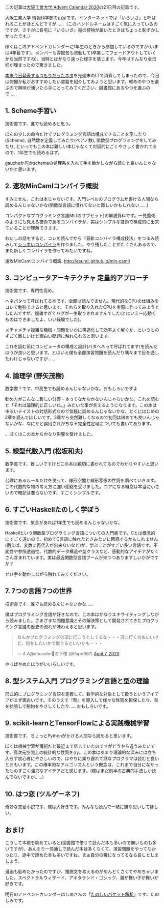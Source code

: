 この記事は[大阪工業大学 Advent Calendar 2020](https://adventar.org/calendars/5332)の21日目の記事です。

大阪工業大学 情報科学部の山家です。インターネットでは「いらいざ」と呼ばれることがほとんどですが……（このハンドルネームはすごく気に入っているのですが、さすがに自宅に『いらいざ』宛の荷物が届いたときはちょっと恥ずかしかったです。）

ぼくはこのアドベントカレンダーに1年生のときから参加しているのですが(いまは4年目です)、メンバーも雰囲気も流動して(卒業してフェードアウトしていくから当然ですね)、当時とはかなり違った様子を感じます。今年はすんなり全日程が埋まったので驚きました。

[本来今日発表するつもりだったネタ](https://www2.slideshare.net/SoheiYamaga/compile-time-type-level-c-compiler-this-may-indicate-out-of-memory)を先週末のLTで消費してしまったので、今日は何冊か私がおすすめしたい書籍を紹介してみようと思います。軽めのやつを選ぶので興味が湧いたら手にとってみてください、図書館にあるやつを選ぶので……

## 1. Scheme手習い

技術書です、誰でも読めると思う。

ほんの少しの命令だけでプログラミング言語は構成できることを示したり(Scheme), 自然数を定義してみたり(ペアノ数), 関数型プログラミングをしてみたり, といってもこの本は難しい本じゃなくて対話的にごくやさしく書かれてるので、1年生でも読めるはず。

gaucheか何かschemeの処理系を入れて手を動かしながら読むと良いんじゃないかと思います。

## 2. 速攻MinCamlコンパイラ概説

すみません、これは本じゃないです。入門レベルのプログラムが書ける人間なら読めるんじゃないかな(関数型言語に慣れてないと難しいかもしれない……)

コンパクトなプログラミング言語ML(のサブセット)の解説資料です。一見魔術のようにも見える技術であるコンパイラが、実はシンプルな技術で構成的に出来ていることが理解できます。

わたしの話をすると、コレを読んでから『最新コンパイラ構成技法』をつまみ読みして[ショボいコンパイラ](https://github.com/eliza0x/cotton)を作りました、やり残したことがたくさんあるので、また新しくコンパイラを作ってみたいですね。

速攻MinCamlコンパイラ概説: <http://esumii.github.io/min-caml/>

## 3. コンピュータアーキテクチャ 定量的アプローチ

技術書です、専門性高め。

ヘネパタって呼ばれてる本です、全部は読んでません。現代的なCPUの仕組みをコレで勉強できると思います。それらを取り入れたCPUを実際に作ってみようとしたんですが、複雑すぎてバグが一生取りきれませんでした(とはいえ一応動くものはできましたよ、いい経験でした)。

メチャメチャ複雑な機械・問題をいかに構造化して効率よく解くか、というものずごく難しいけど面白い問題に触れられると思います。

これを読む前にコンピュータの構成と設計(パタヘネって呼ばれてます)を読んだほうが良いと思います。とはいえ僕も全部演習問題を読んだり隅々まで目を通したわけじゃないですが……

## 4. 論理学 (野矢茂樹)

数学書？です、中高生でも読めるんじゃないかな。おもしろいですよ

勧め方がこんなに難しい分野・本ってなかなかないんじゃないかな。これを読むと「それは論理的に正しいね。」みたいな事が言えるようになります。この本はゆるいテイストの対話形式なので気軽に読めるんじゃないかな、とくにはじめの2章を読んでほしいです。3章から突然難しくなるので初回は諦めても良いんじゃないかな、なにかと誤用されがちな不完全性定理についても書いてあります。

、ぼくはこの本からかなり影響を受けました。

## 5. 線型代数入門 (松坂和夫)

数学書です、難しいですけどこの本は親切に書かれてるのでわかりやすいと思います。

公理にあるルールだけを使って、線形空間と線形写像の性質を調べていきます。この代数的な物の考え方に強い感銘を受けました。コアになる概念は本当に小さいので暗記は要らないです、すごくシンプルです。

## 6. すごいHaskellたのしく学ぼう

技術書です、気合があれば1年生でも読めるんじゃないかな。

Haskellという関数型プログラミング言語についての入門書です。Cとは概念的にすごく遠いので、初めてC言語に触れたときみたいに困惑するかもしれません(例えば、変数に再代入が出来ないなど)が、学ぶことがすごい多い言語です。不変性や参照透過性、代数的データ構造や型クラスなど、感動的なアイデアがたくさん含まれています。実は最近関数型言語ブームが来つつありますしいかがですか？

ぜひ手を動かしながら触れてみてください。

## 7. 7つの言語 7つの世界

技術書です、誰でも読めるんじゃないかな……

僕はプログラミング言語が好きなので、この本はかなりエキサイティングしながら読みました。さまざまな問題意識とその解決策として開発されてきたプログラミング言語の歴史の流れが味わえると思います。

<blockquote class="twitter-tweet"><p lang="ja" dir="ltr">なんかプログラミングの沼に行こうとしてるな・・・沼に行くのもいいけど、何をしたいかで借りるといいかも・・・</p>&mdash; A.A@chocobo🐤の下僕 (@fapo667) <a href="https://twitter.com/fapo667/status/1247417206352179201?ref_src=twsrc%5Etfw">April 7, 2020</a></blockquote> <script async src="https://platform.twitter.com/widgets.js" charset="utf-8"></script>

やっぱやめたほうがいいらしいです。

## 8. 型システム入門 プログラミング言語と型の理論

形式的にプログラミング言語を定義して、数学的な対象として扱うというアイデアがまず面白いです。そのうえで『型』を導入して様々な性質を担保したり、型を拡張して制約をやさしくしたり……おもしろいです。

## 9. scikit-learnとTensorFlowによる実践機械学習

技術書です、ちょっとPythonがかける人間なら読めると思います。

ぼくは機械学習が魔術だと最近まで信じていたのですがどうやら違うみたいです、高次元空間上の統計的な性質を(ry。この本はあまり理論的な深みには立ち入らず初心者にやさしいので、はやりに乗り遅れて癪なプログラマは読むと良いとおもいます。この確率的なアルゴリズムという概念は、これまで自分になかったものすごく強力なアイデアだと感じます。(僕はまだ前半の古典的手法しか読んでないですが……)

## 10. はつ恋 (ツルゲーネフ)

奇妙な恋愛小説です、僕は大好きです。みんなも読んで一緒に嫌な思いしてほしい。

## おまけ

こうして本棚を眺めていると(図書館で借りて読んだ本も多いので無いものも多いですが)、あんまり一冊通しで読んだ本は多くなくて、演習問題をやってなかったり、途中で諦めた本も多いですね。まぁ自分の糧になってるなら良しとしましょう。

漫画も勧めたかったのですが、推薦文を考えるのがめんどくさくてやめちゃいました。スペクトラルウィザード、アキタランド・ゴシック、潮が舞い子が舞いが好きです。

明日のアドベントカレンダーはしあさんの「[たのしいパケット解析](https://adventar.org/calendars/5332)」です、たのしみです。

